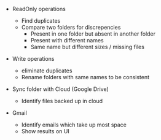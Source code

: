 - ReadOnly operations
  - Find duplicates
  - Compare two folders for discrepencies
    - Present in one folder but absent in another folder
    - Present with different names 
    - Same name but different sizes / missing files
  
- Write operations
  - eliminate duplicates
  - Rename folders with same names to be consistent

- Sync folder with Cloud (Google Drive)
  - Identify files backed up in cloud

- Gmail
  - Identify emails which take up most space
  - Show results on UI
